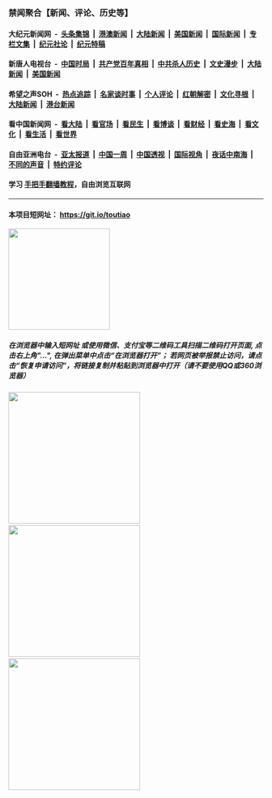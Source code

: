 ### 禁闻聚合【新闻、评论、历史等】

#### 大纪元新闻网 &nbsp;-&nbsp; [头条集锦](indexes/E头条集锦.md?t=02081044) &nbsp;|&nbsp; [港澳新闻](indexes/E港澳新闻.md?t=02081044)  &nbsp;|&nbsp; [大陆新闻](indexes/E大陆新闻.md?t=02081044) &nbsp;|&nbsp; [美国新闻](indexes/E美国新闻.md?t=02081044) &nbsp;|&nbsp; [国际新闻](indexes/E国际新闻.md?t=02081044) &nbsp;|&nbsp; [专栏文集](indexes/E专栏文集.md?t=02081044) &nbsp;|&nbsp; [纪元社论](indexes/E纪元社论.md?t=02081044) &nbsp;|&nbsp; [纪元特稿](indexes/E纪元特稿.md?t=02081044) 

#### 新唐人电视台 &nbsp;-&nbsp; [中国时局](indexes/N中国时局.md?t=02081044) &nbsp;|&nbsp; [共产党百年真相](indexes/N共产党百年真相.md?t=02081044) &nbsp;|&nbsp; [中共杀人历史](indexes/N中共杀人历史.md?t=02081044) &nbsp;|&nbsp; [文史漫步](indexes/N文史漫步.md?t=02081044) &nbsp;|&nbsp; [大陆新闻](indexes/N大陆新闻.md?t=02081044) &nbsp;|&nbsp; [美国新闻](indexes/N美国新闻.md?t=02081044)

#### 希望之声SOH &nbsp;-&nbsp; [热点追踪](indexes/H热点追踪.md?t=02081044) &nbsp;|&nbsp; [名家谈时事](indexes/H名家谈时事.md?t=02081044) &nbsp;|&nbsp; [个人评论](indexes/H个人评论.md?t=02081044)  &nbsp;|&nbsp; [红朝解密](indexes/H红朝解密.md?t=02081044) &nbsp;|&nbsp; [文化寻根](indexes/H文化寻根.md?t=02081044) &nbsp;|&nbsp; [大陆新闻](indexes/H大陆新闻.md?t=02081044) &nbsp;|&nbsp; [港台新闻](indexes/H港台新闻.md?t=02081044)

#### 看中国新闻网 &nbsp;-&nbsp; [看大陆](indexes/S看大陆.md?t=02081044) &nbsp;|&nbsp; [看官场](indexes/S看官场.md?t=02081044) &nbsp;|&nbsp; [看民生](indexes/S看民生.md?t=02081044)  &nbsp;|&nbsp; [看博谈](indexes/S看博谈.md?t=02081044) &nbsp;|&nbsp; [看财经](indexes/S看财经.md?t=02081044) &nbsp;|&nbsp; [看史海](indexes/S看史海.md?t=02081044) &nbsp;|&nbsp; [看文化](indexes/S看文化.md?t=02081044) &nbsp;|&nbsp; [看生活](indexes/S看生活.md?t=02081044) &nbsp;|&nbsp; [看世界](indexes/S看世界.md?t=02081044)

#### 自由亚洲电台 &nbsp;-&nbsp; [亚太报道](indexes/R亚太报道.md?t=02081044) &nbsp;|&nbsp; [中国一周](indexes/R中国一周.md?t=02081044) &nbsp;|&nbsp; [中国透视](indexes/R中国透视.md?t=02081044)  &nbsp;|&nbsp; [国际视角](indexes/R国际视角.md?t=02081044) &nbsp;|&nbsp; [夜话中南海](indexes/R夜话中南海.md?t=02081044) &nbsp;|&nbsp; [不同的声音](indexes/R不同的声音.md?t=02081044) &nbsp;|&nbsp; [特约评论](indexes/R特约评论.md?t=02081044)

#### 学习 [手把手翻墙教程](https://github.com/gfw-breaker/guides/wiki)，自由浏览互联网

----

#### 本项目短网址： https://git.io/toutiao
<img src="https://raw.githubusercontent.com/gfw-breaker/banned-news/master/scripts/img/qr.png" width="200px"/>  

##### 在浏览器中输入短网址 或使用微信、支付宝等二维码工具扫描二维码打开页面, 点击右上角"...", 在弹出菜单中点击“在浏览器打开”； 若网页被举报禁止访问，请点击“恢复申请访问”，将链接复制并粘贴到浏览器中打开（请不要使用QQ或360浏览器）

<img src="https://raw.githubusercontent.com/gfw-breaker/banned-news/master/scripts/img/1.png" width="260px"/> &nbsp; <img src="https://raw.githubusercontent.com/gfw-breaker/banned-news/master/scripts/img/2.png" width="260px"/> &nbsp; <img src="https://raw.githubusercontent.com/gfw-breaker/banned-news/master/scripts/img/3.png" width="260px"/>
